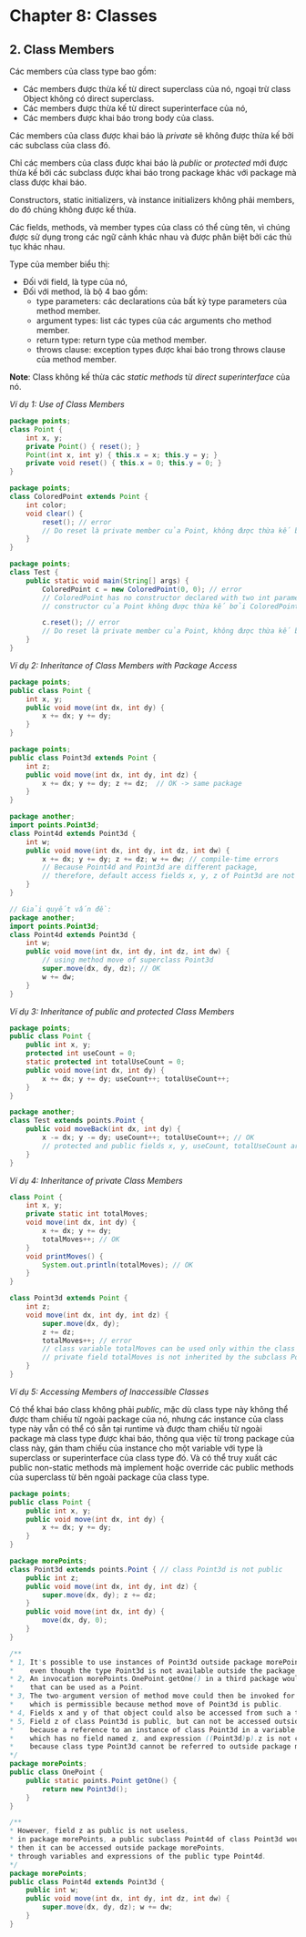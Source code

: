 # Chapter 8: Classes

## 2. Class Members

Các members của class type bao gồm:  

- Các members được thừa kế từ direct superclass của nó, ngoại trừ class Object không có direct superclass.  
- Các members được thừa kế từ direct superinterface của nó,  
- Các members được khai báo trong body của class.  

Các members của class được khai báo là *private* sẽ không được thừa kế bởi các subclass của class đó.  

Chỉ các members của class được khai báo là *public* or *protected* mới được thừa kế bởi các subclass được khai báo trong package khác với package mà class được khai báo.

Constructors, static initializers, và instance initializers không phải members, do đó chúng không được kế thừa.  

Các fields, methods, và member types của class có thể cùng tên, vì chúng được sử dụng trong các ngữ cảnh khác nhau và được phân biệt bởi các thủ tục khác nhau.  

Type của member biểu thị:  

- Đối với field, là type của nó,  
- Đối với method, là bộ 4 bao gồm:  
    + type parameters: các declarations của bất kỳ type parameters của method member.  
    + argument types: list các types của các arguments cho method member.  
    + return type: return type của method member.  
    + throws clause: exception types được khai báo trong throws clause của method member.  

**Note**: Class không kế thừa các *static methods* từ *direct superinterface* của nó.


*Ví dụ 1: Use of Class Members*  

```java
package points;
class Point {
    int x, y;
    private Point() { reset(); }
    Point(int x, int y) { this.x = x; this.y = y; }
    private void reset() { this.x = 0; this.y = 0; }
}

package points;
class ColoredPoint extends Point {
    int color;
    void clear() { 
        reset(); // error
        // Do reset là private member của Point, không được thừa kế bởi ColoredPoint
    }  
}

package points;
class Test {
    public static void main(String[] args) {
        ColoredPoint c = new ColoredPoint(0, 0); // error 
        // ColoredPoint has no constructor declared with two int parameters,
        // constructor của Point không được thừa kế bởi ColoredPoint

        c.reset(); // error 
        // Do reset là private member của Point, không được thừa kế bởi ColoredPoint
    }
}
```


*Ví dụ 2: Inheritance of Class Members with Package Access* 

```java
package points;
public class Point {
    int x, y;
    public void move(int dx, int dy) { 
        x += dx; y += dy;
    }
}

package points;
public class Point3d extends Point {
    int z;
    public void move(int dx, int dy, int dz) {
        x += dx; y += dy; z += dz;  // OK -> same package
    }
}

package another;
import points.Point3d;
class Point4d extends Point3d {
    int w;
    public void move(int dx, int dy, int dz, int dw) {
        x += dx; y += dy; z += dz; w += dw; // compile-time errors
        // Because Point4d and Point3d are different package,
        // therefore, default access fields x, y, z of Point3d are not inherit by Point4d 
    }
}

// Giải quyết vấn đề:
package another;
import points.Point3d;
class Point4d extends Point3d {
    int w;
    public void move(int dx, int dy, int dz, int dw) {
        // using method move of superclass Point3d
        super.move(dx, dy, dz); // OK
        w += dw;
    }
}
```


*Ví dụ 3: Inheritance of public and protected Class Members*

```java
package points;
public class Point {
    public int x, y;
    protected int useCount = 0;
    static protected int totalUseCount = 0;
    public void move(int dx, int dy) {
        x += dx; y += dy; useCount++; totalUseCount++;
    }
}

package another;
class Test extends points.Point {
    public void moveBack(int dx, int dy) {
        x -= dx; y -= dy; useCount++; totalUseCount++; // OK
        // protected and public fields x, y, useCount, totalUseCount are inherited in all subclasses of Point.
    }
}
```


*Ví dụ 4: Inheritance of private Class Members*

```java
class Point {
    int x, y;
    private static int totalMoves;
    void move(int dx, int dy) {
        x += dx; y += dy; 
        totalMoves++; // OK
    }
    void printMoves() { 
        System.out.println(totalMoves); // OK
    }
}

class Point3d extends Point {
    int z;
    void move(int dx, int dy, int dz) {
        super.move(dx, dy); 
        z += dz; 
        totalMoves++; // error
        // class variable totalMoves can be used only within the class Point;
        // private field totalMoves is not inherited by the subclass Point3d.
    }
}
```


*Ví dụ 5: Accessing Members of Inaccessible Classes*

Có thể khai báo class không phải *public*, mặc dù class type này không thể được tham chiếu từ ngoài package của nó, nhưng các instance của class type này vẫn có thể có sẵn tại runtime và được tham chiếu từ ngoài package mà class type được khai báo, thông qua việc từ trong package của class này, gán tham chiếu của instance cho một variable với type là superclass or superinterface của class type đó. Và có thể truy xuất các public non-static methods mà implement hoặc override các public methods của superclass từ bên ngoài package của class type.

```java
package points;
public class Point {
    public int x, y;
    public void move(int dx, int dy) {
        x += dx; y += dy;
    }
}

package morePoints;
class Point3d extends points.Point { // class Point3d is not public
    public int z;
    public void move(int dx, int dy, int dz) {
        super.move(dx, dy); z += dz;
    }
    public void move(int dx, int dy) {
        move(dx, dy, 0);
    }
}

/**
* 1, It's possible to use instances of Point3d outside package morePoints,
*    even though the type Point3d is not available outside the package morePoints.
* 2, An invocation morePoints.OnePoint.getOne() in a third package would return a Point3d,
*    that can be used as a Point.
* 3, The two-argument version of method move could then be invoked for that object, 
*    which is permissible because method move of Point3d is public.
* 4, Fields x and y of that object could also be accessed from such a third package.
* 5, Field z of class Point3d is public, but can not be accessed outside package morePoints,
*    because a reference to an instance of class Point3d in a variable of type Point,
*    which has no field named z, and expression ((Point3d)p).z is not correct, 
*    because class type Point3d cannot be referred to outside package morePoints.
*/
package morePoints;
public class OnePoint {
    public static points.Point getOne() { 
        return new Point3d(); 
    }
}

/**
* However, field z as public is not useless, 
* in package morePoints, a public subclass Point4d of class Point3d would inherit the field z,
* then it can be accessed outside package morePoints, 
* through variables and expressions of the public type Point4d.
*/
package morePoints;
public class Point4d extends Point3d {
    public int w;
    public void move(int dx, int dy, int dz, int dw) {
        super.move(dx, dy, dz); w += dw;
    }
}
```